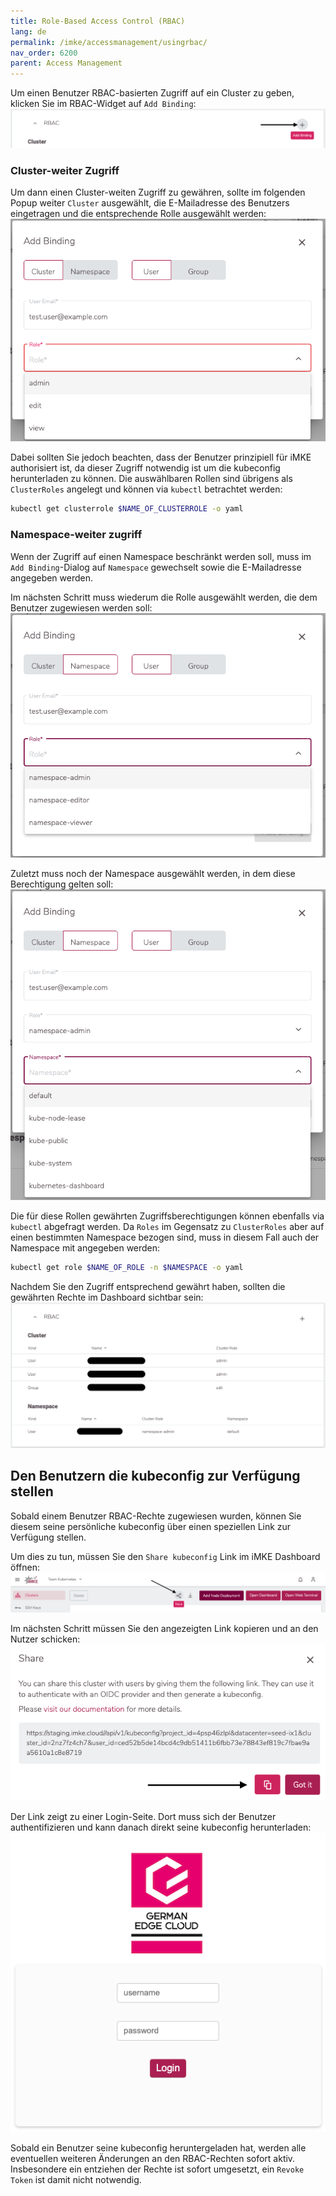```yaml
---
title: Role-Based Access Control (RBAC)
lang: de
permalink: /imke/accessmanagement/usingrbac/
nav_order: 6200
parent: Access Management
---
```


Um einen Benutzer RBAC-basierten Zugriff auf ein Cluster zu geben, klicken Sie im RBAC-Widget auf `Add Binding`:
![RBAC Add Binding](rbac_add.png)

### Cluster-weiter Zugriff

Um dann einen Cluster-weiten Zugriff zu gewähren, sollte im folgenden Popup weiter `Cluster` ausgewählt, die E-Mailadresse des Benutzers eingetragen und die entsprechende Rolle ausgewählt werden:
![Add a cluserrolebinding](add_binding_cluster.png)

Dabei sollten Sie jedoch beachten, dass der Benutzer prinzipiell für iMKE authorisiert ist, da dieser Zugriff notwendig ist um die
kubeconfig herunterladen zu können. Die auswählbaren Rollen sind übrigens als `ClusterRoles` angelegt und können via `kubectl` betrachtet werden:

```bash
kubectl get clusterrole $NAME_OF_CLUSTERROLE -o yaml
```

### Namespace-weiter zugriff

Wenn der Zugriff auf einen Namespace beschränkt werden soll, muss im `Add Binding`-Dialog auf `Namespace` gewechselt sowie die E-Mailadresse angegeben werden.

Im nächsten Schritt muss wiederum die Rolle ausgewählt werden, die dem Benutzer zugewiesen werden soll:
![Add a rolebinding #1](add_binding_ns_role.png)

Zuletzt muss noch der Namespace ausgewählt werden, in dem diese Berechtigung gelten soll:
![Add a rolebinding #2](add_binding_ns_namespace.png)

Die für diese Rollen gewährten Zugriffsberechtigungen können ebenfalls via `kubectl` abgefragt werden. Da `Roles` im Gegensatz zu `ClusterRoles` aber auf einen bestimmten Namespace bezogen sind, muss in diesem Fall auch der Namespace mit angegeben werden:

```bash
kubectl get role $NAME_OF_ROLE -n $NAMESPACE -o yaml
```

Nachdem Sie den Zugriff entsprechend gewährt haben, sollten die gewährten Rechte im Dashboard sichtbar sein:
![RBAC option](rbac.png)

## Den Benutzern die kubeconfig zur Verfügung stellen

Sobald einem Benutzer RBAC-Rechte zugewiesen wurden, können Sie diesem seine persönliche kubeconfig über einen speziellen Link zur Verfügung stellen.

Um dies zu tun, müssen Sie den `Share kubeconfig` Link im iMKE Dashboard öffnen:
![Share kubeconfig button](share_kubeconfig.png)

Im nächsten Schritt müssen Sie den angezeigten Link kopieren und an den Nutzer schicken:
![Share kubeconfig dialog](share_kubeconfig_dialog.png)

Der Link zeigt zu einer Login-Seite. Dort muss sich der Benutzer authentifizieren und kann danach direkt seine kubeconfig herunterladen:
![Login page](login.png)

Sobald ein Benutzer seine kubeconfig heruntergeladen hat, werden alle eventuellen weiteren Änderungen an den RBAC-Rechten sofort aktiv. Insbesondere ein entziehen der Rechte ist sofort umgesetzt, ein `Revoke Token` ist damit nicht notwendig.
